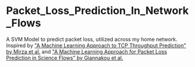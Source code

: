 # Packet_Loss_Prediction_In_Network_Flows
A SVM Model to predict packet loss, utilized across my home network. 
Inspired by ["A Machine Learning Approach to TCP Throughput
Prediction" by Mirza et al.](https://pages.cs.wisc.edu/~jerryzhu/pub/sigm07_final.pdf) and ["A Machine Learning Approach for Packet Loss Prediction in Science
Flows" by Giannakou et al.](https://www.cs.ucdavis.edu/~peisert/research/2020-FGCS-PredictRetransmit.pdf) 


